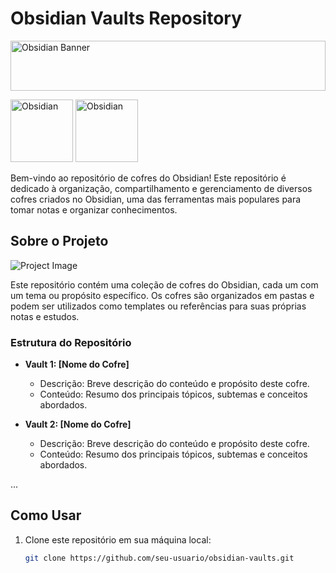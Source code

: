 # Obsidian Vaults Repository

<style>
.banner {
  width: 100%;
  height: auto;
  object-fit: cover;
  object-position: center;
  max-height: 80px; /* Ajuste conforme necessário para o efeito desejado */
}
</style>

<img src="https://obsidian.md/images/banner.png" alt="Obsidian Banner" class="banner">

<img src="https://th.bing.com/th/id/OIP.rT_UczbBJtFvRhTEecgahQAAAA?rs=1&pid=ImgDetMain" alt="Obsidian" width="100"> <img src="https://c.tenor.com/fPpD5zx3KNIAAAAC/minecraft-obsidian.gif" alt="Obsidian" width="100">

Bem-vindo ao repositório de cofres do Obsidian! Este repositório é dedicado à organização, compartilhamento e gerenciamento de diversos cofres criados no Obsidian, uma das ferramentas mais populares para tomar notas e organizar conhecimentos.

## Sobre o Projeto

![Project Image](https://obsidian.md/images/example-vault.png)

Este repositório contém uma coleção de cofres do Obsidian, cada um com um tema ou propósito específico. Os cofres são organizados em pastas e podem ser utilizados como templates ou referências para suas próprias notas e estudos.

### Estrutura do Repositório

- **Vault 1: [Nome do Cofre]**
  - Descrição: Breve descrição do conteúdo e propósito deste cofre.
  - Conteúdo: Resumo dos principais tópicos, subtemas e conceitos abordados.
  
- **Vault 2: [Nome do Cofre]**
  - Descrição: Breve descrição do conteúdo e propósito deste cofre.
  - Conteúdo: Resumo dos principais tópicos, subtemas e conceitos abordados.

...

## Como Usar

1. Clone este repositório em sua máquina local:
   ```bash
   git clone https://github.com/seu-usuario/obsidian-vaults.git
